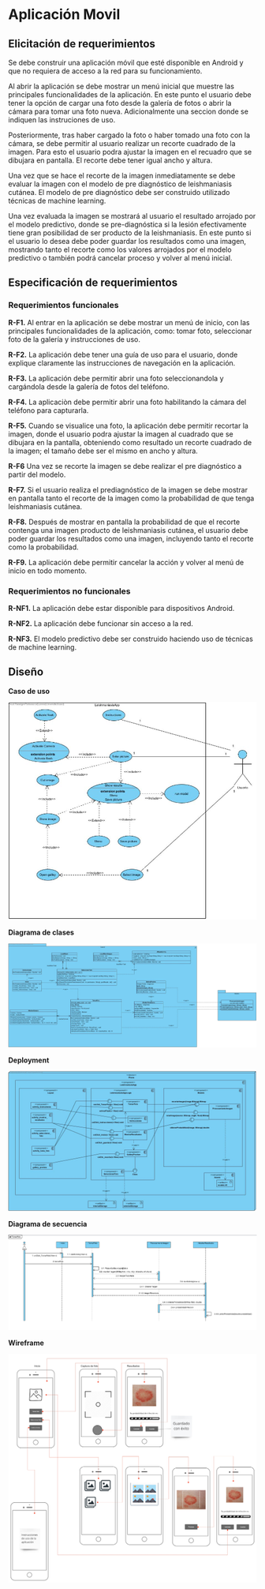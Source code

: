 # Aplicación Movil




## Elicitación de requerimientos

Se debe construir una aplicación móvil que esté disponible en Android y que no requiera  de acceso a la red para su funcionamiento.

Al abrir la aplicación se debe mostrar un menú inicial que muestre las principales funcionalidades de la aplicación. En este punto el usuario debe tener la opción de cargar una foto desde la galería de fotos o abrir la cámara para tomar una foto nueva. Adicionalmente una seccion donde se indiquen las instruciones de uso.

Posteriormente, tras haber cargado la foto o haber tomado una foto con la cámara, se debe permitir al usuario realizar un recorte cuadrado de la imagen. Para esto el usuario podra ajustar la imagen en el recuadro que se dibujara en pantalla. El recorte debe tener igual ancho y altura.

Una vez que se hace el recorte  de la imagen inmediatamente se debe evaluar la imagen con el modelo de pre diagnóstico de leishmaniasis cutánea. El modelo de pre diagnóstico debe ser construido utilizado técnicas de machine learning.

Una vez evaluada la imagen se mostrará al usuario el resultado arrojado por el modelo predictivo, donde se pre-diagnóstica si la lesión efectivamente tiene gran posibilidad de ser producto de la leishmaniasis. En este punto si el usuario lo desea debe poder guardar los resultados como una imagen, mostrando tanto el recorte como los valores arrojados por el modelo predictivo o también podrá cancelar proceso y volver al menú inicial.


## Especificación de requerimientos

### Requerimientos funcionales

**R-F1.** Al entrar en la aplicación se debe mostrar un menú de inicio, con las principales funcionalidades de la aplicación, como: tomar foto, seleccionar foto de la galería y instrucciones de uso.

**R-F2.** La aplicación debe tener una guía de uso para el usuario, donde explique claramente las instrucciones de navegación en la aplicación.

**R-F3.** La aplicación debe permitir abrir una foto seleccionandola y cargándola desde la galería de fotos del teléfono.

**R-F4.** La aplicaciòn debe permitir abrir una foto habilitando la cámara del teléfono para capturarla.

**R-F5.** Cuando se visualice una foto, la aplicación debe permitir recortar la imagen, donde el usuario podra ajustar la imagen al cuadrado que se dibujara en la pantalla, obteniendo como resultado un recorte cuadrado de la imagen; el tamaño debe ser el mismo en ancho y altura. 

**R-F6** Una vez se recorte la imagen se debe realizar el pre diagnóstico a partir del modelo.

**R-F7.** Si el usuario realiza el prediagnóstico de la imagen se debe mostrar en pantalla tanto el recorte de la imagen como la probabilidad de que tenga leishmaniasis cutánea.

**R-F8.** Después de mostrar en pantalla la probabilidad de que el recorte contenga una imagen producto de leishmaniasis cutánea, el usuario debe poder guardar los resultados como una imagen, incluyendo tanto el recorte como la probabilidad.

**R-F9.**  La aplicación debe permitir cancelar la acción y volver al menú de inicio  en todo momento.


### Requerimientos no funcionales

**R-NF1.** La aplicación debe estar disponible para dispositivos Android.

**R-NF2.** La aplicación debe funcionar sin acceso a la red.

**R-NF3.** El modelo predictivo debe ser construido haciendo uso de técnicas de machine learning.


## Diseño

**Caso de uso**

![](Diagramas/casoDeUso.jpg)

**Diagrama de clases**

![](Diagramas/ClassDiagram.jpg)

**Deployment**

![](Diagramas/DeploymentDiagram.jpg)

**Diagrama de secuencia**

![](Diagramas/secuencia_tomarFoto.png)

**Wireframe**

![](Diagramas/Wireframing.jpg)



                                                           
                                                       

